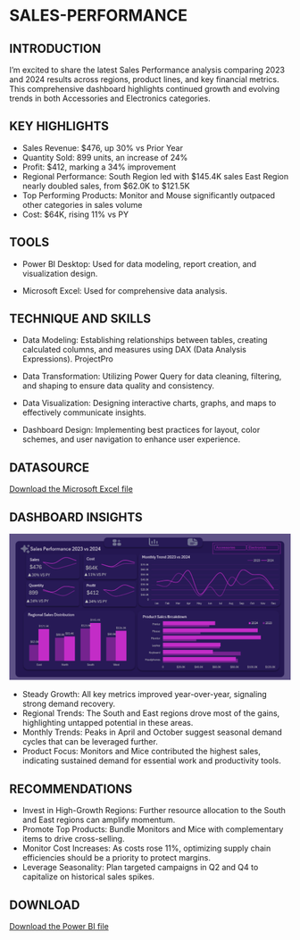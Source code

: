# SALES-PERFORMANCE

## INTRODUCTION
I’m excited to share the latest Sales Performance analysis comparing 2023 and 2024 results across regions, product lines, and key financial metrics. This comprehensive dashboard highlights continued growth and evolving trends in both Accessories and Electronics categories.


## KEY HIGHLIGHTS
- Sales Revenue: $476, up 30% vs Prior Year
- Quantity Sold: 899 units, an increase of 24%
- Profit: $412, marking a 34% improvement
- Regional Performance:
South Region led with $145.4K sales
East Region nearly doubled sales, from $62.0K to $121.5K
- Top Performing Products:
Monitor and Mouse significantly outpaced other categories in sales volume
- Cost: $64K, rising 11% vs PY


## TOOLS
- Power BI Desktop: Used for data modeling, report creation, and visualization design.

- Microsoft Excel: Used for comprehensive data analysis.

## TECHNIQUE AND SKILLS
- Data Modeling: Establishing relationships between tables, creating calculated columns, and measures using DAX (Data Analysis Expressions).
ProjectPro

- Data Transformation: Utilizing Power Query for data cleaning, filtering, and shaping to ensure data quality and consistency.

- Data Visualization: Designing interactive charts, graphs, and maps to effectively communicate insights.

- Dashboard Design: Implementing best practices for layout, color schemes, and user navigation to enhance user experience.

## DATASOURCE
<a href = https://github.com/Shanu998/MYSELLAR-GLOBAL-STORE/raw/refs/heads/main/IMAGES/Mysellar%20Global%20Sales%20Dataset.xlsx> Download the Microsoft Excel file </a>


## DASHBOARD INSIGHTS
![Overview Dashboard](https://github.com/Shanu998/SALES-PERFORMANCE-/blob/main/SHANU%20SALES%20PERFORMANCE.png)
- Steady Growth: All key metrics improved year-over-year, signaling strong demand recovery.
- Regional Trends: The South and East regions drove most of the gains, highlighting untapped potential in these areas.
- Monthly Trends: Peaks in April and October suggest seasonal demand cycles that can be leveraged further.
- Product Focus: Monitors and Mice contributed the highest sales, indicating sustained demand for essential work and productivity tools.


## RECOMMENDATIONS
- Invest in High-Growth Regions: Further resource allocation to the South and East regions can amplify momentum.
- Promote Top Products: Bundle Monitors and Mice with complementary items to drive cross-selling.
- Monitor Cost Increases: As costs rose 11%, optimizing supply chain efficiencies should be a priority to protect margins.
- Leverage Seasonality: Plan targeted campaigns in Q2 and Q4 to capitalize on historical sales spikes.


## DOWNLOAD
<a href = "https://github.com/Shanu998/MYSELLAR-GLOBAL-STORE/raw/refs/heads/main/IMAGES/Mysellar%20Analysis.pbix"> Download the Power BI file </a>
